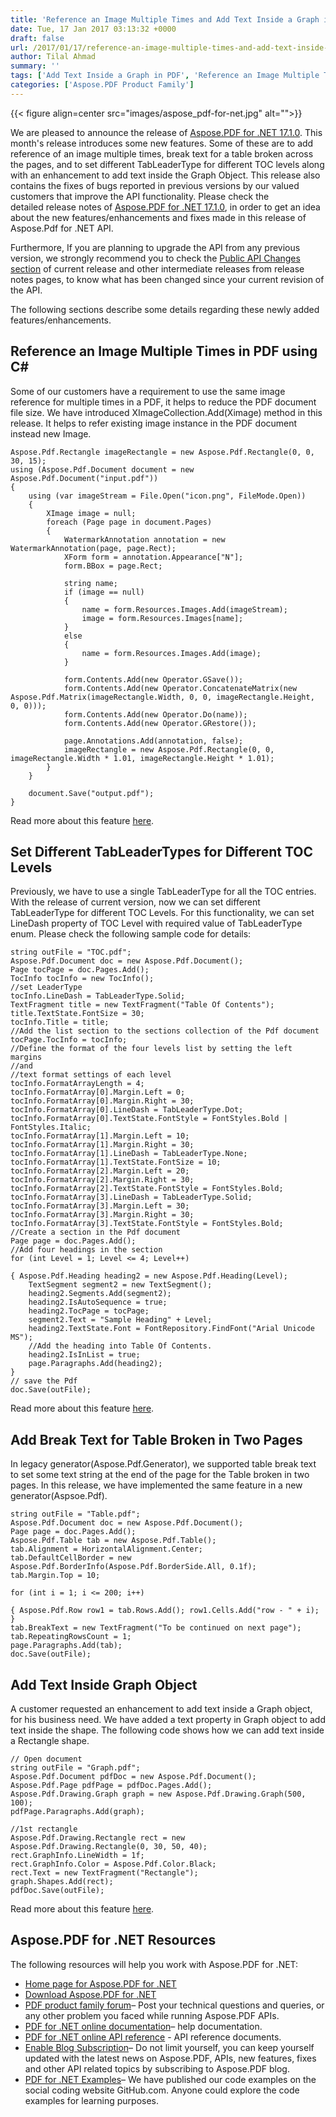 ```yaml
---
title: 'Reference an Image Multiple Times and Add Text Inside a Graph in PDF using C#'
date: Tue, 17 Jan 2017 03:13:32 +0000
draft: false
url: /2017/01/17/reference-an-image-multiple-times-and-add-text-inside-a-graph-in-pdf-using-csharp/
author: Tilal Ahmad
summary: ''
tags: ['Add Text Inside a Graph in PDF', 'Reference an Image Multiple Times in PDF']
categories: ['Aspose.PDF Product Family']
---
```




{{< figure align=center src="images/aspose_pdf-for-net.jpg" alt="">}}


We are pleased to announce the release of [Aspose.PDF for .NET 17.1.0][1]. This month's release introduces some new features. Some of these are to add reference of an image multiple times, break text for a table broken across the pages, and to set different TabLeaderType for different TOC levels along with an enhancement to add text inside the Graph Object. This release also contains the fixes of bugs reported in previous versions by our valued customers that improve the API functionality. Please check the detailed release notes of [Aspose.PDF for .NET 17.1.0][2], in order to get an idea about the new features/enhancements and fixes made in this release of Aspose.Pdf for .NET API.

Furthermore, If you are planning to upgrade the API from any previous version, we strongly recommend you to check the [Public API Changes section][3] of current release and other intermediate releases from release notes pages, to know what has been changed since your current revision of the API.

The following sections describe some details regarding these newly added features/enhancements.

## Reference an Image Multiple Times in PDF using C#

Some of our customers have a requirement to use the same image reference for multiple times in a PDF, it helps to reduce the PDF document file size. We have introduced XImageCollection.Add(Ximage) method in this release. It helps to refer existing image instance in the PDF document instead new Image.

```
Aspose.Pdf.Rectangle imageRectangle = new Aspose.Pdf.Rectangle(0, 0, 30, 15);
using (Aspose.Pdf.Document document = new Aspose.Pdf.Document("input.pdf"))
{
    using (var imageStream = File.Open("icon.png", FileMode.Open))
    {
        XImage image = null;
        foreach (Page page in document.Pages)
        {
            WatermarkAnnotation annotation = new WatermarkAnnotation(page, page.Rect);
            XForm form = annotation.Appearance["N"];
            form.BBox = page.Rect;

            string name;
            if (image == null)
            {
                name = form.Resources.Images.Add(imageStream);
                image = form.Resources.Images[name];
            }
            else
            {
                name = form.Resources.Images.Add(image);
            }

            form.Contents.Add(new Operator.GSave());
            form.Contents.Add(new Operator.ConcatenateMatrix(new Aspose.Pdf.Matrix(imageRectangle.Width, 0, 0, imageRectangle.Height, 0, 0)));
            form.Contents.Add(new Operator.Do(name));
            form.Contents.Add(new Operator.GRestore());

            page.Annotations.Add(annotation, false);
            imageRectangle = new Aspose.Pdf.Rectangle(0, 0, imageRectangle.Width * 1.01, imageRectangle.Height * 1.01);
        }
    }

    document.Save("output.pdf");
}
```

Read more about this feature [here][4].

## Set Different TabLeaderTypes for Different TOC Levels

Previously, we have to use a single TabLeaderType for all the TOC entries. With the release of current version, now we can set different TabLeaderType for different TOC Levels. For this functionality, we can set LineDash property of TOC Level with required value of TabLeaderType enum. Please check the following sample code for details:

```
string outFile = "TOC.pdf";
Aspose.Pdf.Document doc = new Aspose.Pdf.Document();
Page tocPage = doc.Pages.Add();
TocInfo tocInfo = new TocInfo();
//set LeaderType
tocInfo.LineDash = TabLeaderType.Solid;
TextFragment title = new TextFragment("Table Of Contents");
title.TextState.FontSize = 30;
tocInfo.Title = title;
//Add the list section to the sections collection of the Pdf document
tocPage.TocInfo = tocInfo;
//Define the format of the four levels list by setting the left margins
//and
//text format settings of each level
tocInfo.FormatArrayLength = 4;
tocInfo.FormatArray[0].Margin.Left = 0;
tocInfo.FormatArray[0].Margin.Right = 30;
tocInfo.FormatArray[0].LineDash = TabLeaderType.Dot;
tocInfo.FormatArray[0].TextState.FontStyle = FontStyles.Bold | FontStyles.Italic;
tocInfo.FormatArray[1].Margin.Left = 10;
tocInfo.FormatArray[1].Margin.Right = 30;
tocInfo.FormatArray[1].LineDash = TabLeaderType.None;
tocInfo.FormatArray[1].TextState.FontSize = 10;
tocInfo.FormatArray[2].Margin.Left = 20;
tocInfo.FormatArray[2].Margin.Right = 30;
tocInfo.FormatArray[2].TextState.FontStyle = FontStyles.Bold;
tocInfo.FormatArray[3].LineDash = TabLeaderType.Solid;
tocInfo.FormatArray[3].Margin.Left = 30;
tocInfo.FormatArray[3].Margin.Right = 30;
tocInfo.FormatArray[3].TextState.FontStyle = FontStyles.Bold;
//Create a section in the Pdf document
Page page = doc.Pages.Add();
//Add four headings in the section
for (int Level = 1; Level <= 4; Level++)

{ Aspose.Pdf.Heading heading2 = new Aspose.Pdf.Heading(Level);
    TextSegment segment2 = new TextSegment();
    heading2.Segments.Add(segment2);
    heading2.IsAutoSequence = true;
    heading2.TocPage = tocPage;
    segment2.Text = "Sample Heading" + Level;
    heading2.TextState.Font = FontRepository.FindFont("Arial Unicode MS");
    //Add the heading into Table Of Contents. 
    heading2.IsInList = true; 
    page.Paragraphs.Add(heading2); 
}
// save the Pdf 
doc.Save(outFile);
```

Read more about this feature [here][5].

## Add Break Text for Table Broken in Two Pages

In legacy generator(Aspose.Pdf.Generator), we supported table break text to set some text string at the end of the page for the Table broken in two pages. In this release, we have implemented the same feature in a new generator(Aspsoe.Pdf).

```
string outFile = "Table.pdf";
Aspose.Pdf.Document doc = new Aspose.Pdf.Document();
Page page = doc.Pages.Add();
Aspose.Pdf.Table tab = new Aspose.Pdf.Table();
tab.Alignment = HorizontalAlignment.Center;
tab.DefaultCellBorder = new Aspose.Pdf.BorderInfo(Aspose.Pdf.BorderSide.All, 0.1f);
tab.Margin.Top = 10;

for (int i = 1; i <= 200; i++)

{ Aspose.Pdf.Row row1 = tab.Rows.Add(); row1.Cells.Add("row - " + i); }
tab.BreakText = new TextFragment("To be continued on next page");
tab.RepeatingRowsCount = 1;
page.Paragraphs.Add(tab);
doc.Save(outFile);
```

## Add Text Inside Graph Object

A customer requested an enhancement to add text inside a Graph object, for his business need. We have added a text property in Graph object to add text inside the shape. The following code shows how we can add text inside a Rectangle shape.

```
// Open document
string outFile = "Graph.pdf";
Aspose.Pdf.Document pdfDoc = new Aspose.Pdf.Document();
Aspose.Pdf.Page pdfPage = pdfDoc.Pages.Add();
Aspose.Pdf.Drawing.Graph graph = new Aspose.Pdf.Drawing.Graph(500, 100);
pdfPage.Paragraphs.Add(graph);

//1st rectangle
Aspose.Pdf.Drawing.Rectangle rect = new Aspose.Pdf.Drawing.Rectangle(0, 30, 50, 40);
rect.GraphInfo.LineWidth = 1f;
rect.GraphInfo.Color = Aspose.Pdf.Color.Black;
rect.Text = new TextFragment("Rectangle");
graph.Shapes.Add(rect);
pdfDoc.Save(outFile);
```

Read more about this feature [here][6].

## Aspose.PDF for .NET Resources

The following resources will help you work with Aspose.PDF for .NET:

*   [Home page for Aspose.PDF for .NET][7]
*   [Download Aspose.PDF for .NET][8]
*   [PDF product family forum][9]– Post your technical questions and queries, or any other problem you faced while running Aspose.PDF APIs.
*   [PDF for .NET online documentation][10]– help documentation.
*   [PDF for .NET online API reference][11] - API reference documents.
*   [Enable Blog Subscription][12]– Do not limit yourself, you can keep yourself updated with the latest news on Aspose.PDF, APIs, new features, fixes and other API related topics by subscribing to Aspose.PDF blog.
*   [PDF for .NET Examples][13]– We have published our code examples on the social coding website GitHub.com. Anyone could explore the code examples for learning purposes.




[1]: https://downloads.aspose.com/pdf/net/new-releases/aspose.pdf-for-.net-17.1.0/
[2]: https://docs.aspose.com/display/pdfnet/Aspose.Pdf+for+.NET+17.1.0+Release+Notes
[3]: https://docs.aspose.com/display/pdfnet/Aspose.Pdf+for+.NET+17.1.0+Release+Notes
[4]: https://docs.aspose.com/display/pdfnet/Manipulate+Images#ManipulateImages-AddReferenceofasingleImagemultipletimesinaPDFDocument
[5]: https://docs.aspose.com/display/pdfnet/Manipulate+PDF+Document#ManipulatePDFDocument-SetdifferentTabLeaderTypefordifferentTOCLevels
[6]: https://docs.aspose.com/display/pdfnet/Working+with+Graphs#WorkingwithGraphs-AddtextinsideGraphObject
[7]: http://www.aspose.com/products/pdf/net
[8]: http://www.aspose.com/downloads/pdf/net
[9]: http://forum.aspose.com
[10]: http://docs.aspose.com/display/pdfnet/Home
[11]: https://apireference.aspose.com/pdf/net
[12]: https://blog.aspose.com/
[13]: https://github.com/aspose-pdf/Aspose.Pdf-for-.NET




